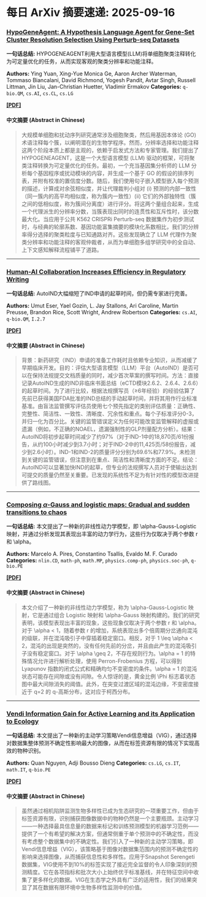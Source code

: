 # 每日 ArXiv 摘要速递: 2025-09-16

### [HypoGeneAgent: A Hypothesis Language Agent for Gene-Set Cluster Resolution Selection Using Perturb-seq Datasets](https://arxiv.org/abs/2509.09740)

**一句话总结:** HYPOGENEAGENT利用大型语言模型(LLM)将单细胞聚类注释转化为可定量优化的任务，从而实现客观的聚类分辨率和功能注释。

**Authors:** Ying Yuan, Xing-Yue Monica Ge, Aaron Archer Waterman, Tommaso Biancalani, David Richmond, Yogesh Pandit, Avtar Singh, Russell Littman, Jin Liu, Jan-Christian Huetter, Vladimir Ermakov
**Categories:** `q-bio.QM`, `cs.AI`, `cs.CL`, `cs.LG`

[**[PDF]**](https://arxiv.org/pdf/2509.09740)

#### 中文摘要 (Abstract in Chinese)

> 大规模单细胞和扰动序列研究通常涉及细胞聚类，然后用基因本体论 (GO) 术语注释每个簇，以阐明潜在的生物学程序。然而，分辨率选择和功能注释这两个阶段本质上都是主观的，依赖于启发式方法和专家管理。我们提出了 HYPOGENEAGENT，这是一个大型语言模型 (LLM) 驱动的框架，可将聚类注释转换为可定量优化的任务。最初，一个充当基因集分析师的 LLM 分析每个基因程序或扰动模块的内容，并生成一个基于 GO 的假设的排序列表，并附有校准的置信度分数。随后，我们使用句子嵌入模型嵌入每个预测的描述，计算成对余弦相似度，并让代理裁判小组对 (i) 预测的内部一致性（同一簇内的高平均相似度，称为簇内一致性）(ii) 它们的外部独特性（簇之间的低相似度，称为簇间分离度）进行评分。将这两个量组合起来，生成一个代理派生的分辨率分数，当簇表现出同时的连贯性和互斥性时，该分数最大化。当应用于公共 K562 CRISPRi Perturb-seq 数据集作为初步测试时，与经典的轮廓系数、基因功能富集摘要的模块化系数相比，我们的分辨率得分选择的聚类粒度与已知通路对齐。这些发现确立了 LLM 代理作为聚类分辨率和功能注释的客观仲裁者，从而为单细胞多组学研究中的全自动、上下文感知解释流程铺平了道路。

---

### [Human-AI Collaboration Increases Efficiency in Regulatory Writing](https://arxiv.org/abs/2509.09738)

**一句话总结:** AutoIND大幅缩短了IND申请的起草时间，但仍需专家进行完善。

**Authors:** Umut Eser, Yael Gozin, L. Jay Stallons, Ari Caroline, Martin Preusse, Brandon Rice, Scott Wright, Andrew Robertson
**Categories:** `cs.AI`, `q-bio.QM`, `I.2.7`

[**[PDF]**](https://arxiv.org/pdf/2509.09738)

#### 中文摘要 (Abstract in Chinese)

> 背景：新药研究（IND）申请的准备工作耗时且依赖专业知识，从而减缓了早期临床开发。目的：评估大型语言模型（LLM）平台（AutoIND）是否可以在保持法规提交文档质量的同时，减少首次草案的撰写时间。方法：直接记录AutoIND生成的IND非临床书面总结（eCTD模块2.6.2、2.6.4、2.6.6）的起草时间。为了进行比较，根据法规撰写员（≥6年经验）的经验估算了先前已获得美国FDA批准的IND总结的手动起草时间，并将其用作行业标准基准。由盲法监管撰写评估员使用七个预先指定的类别评估质量：正确性、完整性、简洁性、一致性、清晰度、冗余性和重点。每个子标准评分0-3，并归一化为百分比。关键的监管错误定义为任何可能改变监管解释的虚报或遗漏（例如，不正确的NOAEL，遗漏强制性的GLP剂量配方分析）。结果：AutoIND将初步起草时间减少了约97%（对于IND-1中的18,870页/61份报告，从约100小时减少到3.7小时；对于IND-2中的11,425页/58份报告，减少到2.6小时）。IND-1和IND-2的质量评分分别为69.6%和77.9%。未检测到关键的监管错误，但注意到在重点、简洁性和清晰度方面的不足。结论：AutoIND可以显著加快IND的起草，但专业的法规撰写人员对于使输出达到可提交的质量仍然至关重要。已发现的系统性不足为有针对性的模型改进提供了路线图。

---

### [Composing $α$-Gauss and logistic maps: Gradual and sudden transitions to chaos](https://arxiv.org/abs/2505.15709)

**一句话总结:** 本文提出了一种新的非线性动力学模型，即 \alpha-Gauss-Logistic 映射，并通过分析发现其表现出丰富的动力学行为，这些行为仅取决于两个参数 r 和 \alpha。

**Authors:** Marcelo A. Pires, Constantino Tsallis, Evaldo M. F. Curado
**Categories:** `nlin.CD`, `math-ph`, `math.MP`, `physics.comp-ph`, `physics.soc-ph`, `q-bio.PE`

[**[PDF]**](https://arxiv.org/pdf/2505.15709)

#### 中文摘要 (Abstract in Chinese)

> 本文介绍了一种新的非线性动力学模型，称为 \alpha-Gauss-Logistic 映射，它是通过组合 Logistic 映射和 \alpha-Gauss 映射构建的。我们的研究表明，该模型表现出丰富的现象，这些现象仅取决于两个参数 r 和 \alpha。对于 \alpha < 1，随着参数 r 的增加，系统表现出多个倍周期分岔通向混沌的级联，并在混沌吸引子中穿插着稳定窗口。相反，对于 1 \leq \alpha < 2，混沌的出现是突然的，没有任何先前的分岔，并且由此产生的混沌吸引子没有稳定窗口。对于 \alpha \geq 2，不存在规则行为。\alpha = 1 的特殊情况允许进行解析处理，使用 Perron-Frobenius 方程，可以得到 Lyapunov 指数的闭式公式和精确均匀不变密度的条件。\alpha = 1 的混沌状态可能存在间隙或没有间隙。令人惊讶的是，黄金比例 \Phi 标志着状态图中最大间隙消失的阈值。此外，在突变过渡区域的混沌边缘，不变密度接近于 q=2 的 q-高斯分布，这对应于柯西分布。

---

### [Vendi Information Gain for Active Learning and its Application to Ecology](https://arxiv.org/abs/2509.10390)

**一句话总结:** 本文提出了一种新的主动学习策略Vendi信息增益（VIG），通过选择对数据集整体预测不确定性影响最大的图像，从而在标签资源有限的情况下实现高效的物种识别。

**Authors:** Quan Nguyen, Adji Bousso Dieng
**Categories:** `cs.LG`, `cs.IT`, `math.IT`, `q-bio.PE`

[**[PDF]**](https://arxiv.org/pdf/2509.10390)

#### 中文摘要 (Abstract in Chinese)

> 虽然通过相机陷阱监测生物多样性已成为生态研究的一项重要工作，但由于标签资源有限，识别捕获图像数据中的物种仍然是一个主要瓶颈。主动学习——一种选择最具信息量的数据来标记和训练预测模型的机器学习范例——提供了一个有希望的解决方案，但通常侧重于单个预测中的不确定性，而没有考虑整个数据集中的不确定性。我们引入了一种新的主动学习策略，即Vendi信息增益（VIG），该策略基于图像对数据集范围内的预测不确定性的影响来选择图像，从而捕获信息性和多样性。应用于Snapshot Serengeti数据集，VIG使用不到10%的标签实现了接近完全监督的令人印象深刻的预测精度。它在各项指标和批次大小上始终优于标准基线，并在特征空间中收集了更多样化的数据。VIG在生态学之外具有广泛的适用性，我们的结果突显了其在数据有限环境中生物多样性监测中的价值。
